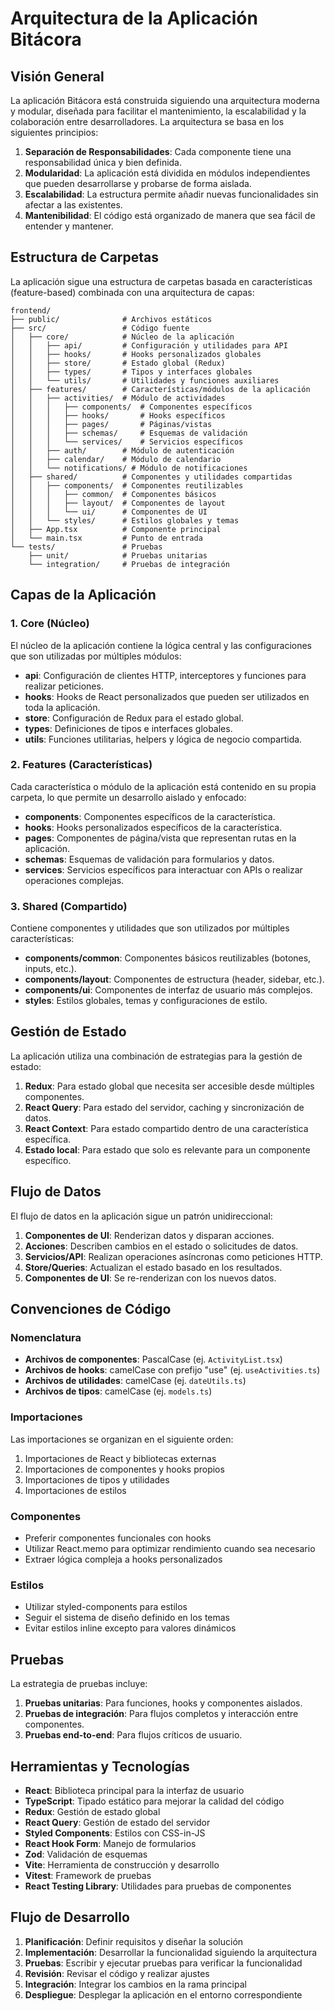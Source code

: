 # Arquitectura de la Aplicación Bitácora

## Visión General

La aplicación Bitácora está construida siguiendo una arquitectura moderna y modular, diseñada para facilitar el mantenimiento, la escalabilidad y la colaboración entre desarrolladores. La arquitectura se basa en los siguientes principios:

1. **Separación de Responsabilidades**: Cada componente tiene una responsabilidad única y bien definida.
2. **Modularidad**: La aplicación está dividida en módulos independientes que pueden desarrollarse y probarse de forma aislada.
3. **Escalabilidad**: La estructura permite añadir nuevas funcionalidades sin afectar a las existentes.
4. **Mantenibilidad**: El código está organizado de manera que sea fácil de entender y mantener.

## Estructura de Carpetas

La aplicación sigue una estructura de carpetas basada en características (feature-based) combinada con una arquitectura de capas:

```
frontend/
├── public/              # Archivos estáticos
├── src/                 # Código fuente
│   ├── core/            # Núcleo de la aplicación
│   │   ├── api/         # Configuración y utilidades para API
│   │   ├── hooks/       # Hooks personalizados globales
│   │   ├── store/       # Estado global (Redux)
│   │   ├── types/       # Tipos y interfaces globales
│   │   └── utils/       # Utilidades y funciones auxiliares
│   ├── features/        # Características/módulos de la aplicación
│   │   ├── activities/  # Módulo de actividades
│   │   │   ├── components/  # Componentes específicos
│   │   │   ├── hooks/       # Hooks específicos
│   │   │   ├── pages/       # Páginas/vistas
│   │   │   ├── schemas/     # Esquemas de validación
│   │   │   └── services/    # Servicios específicos
│   │   ├── auth/        # Módulo de autenticación
│   │   ├── calendar/    # Módulo de calendario
│   │   └── notifications/ # Módulo de notificaciones
│   ├── shared/          # Componentes y utilidades compartidas
│   │   ├── components/  # Componentes reutilizables
│   │   │   ├── common/  # Componentes básicos
│   │   │   ├── layout/  # Componentes de layout
│   │   │   └── ui/      # Componentes de UI
│   │   └── styles/      # Estilos globales y temas
│   ├── App.tsx          # Componente principal
│   └── main.tsx         # Punto de entrada
└── tests/               # Pruebas
    ├── unit/            # Pruebas unitarias
    └── integration/     # Pruebas de integración
```

## Capas de la Aplicación

### 1. Core (Núcleo)

El núcleo de la aplicación contiene la lógica central y las configuraciones que son utilizadas por múltiples módulos:

- **api**: Configuración de clientes HTTP, interceptores y funciones para realizar peticiones.
- **hooks**: Hooks de React personalizados que pueden ser utilizados en toda la aplicación.
- **store**: Configuración de Redux para el estado global.
- **types**: Definiciones de tipos e interfaces globales.
- **utils**: Funciones utilitarias, helpers y lógica de negocio compartida.

### 2. Features (Características)

Cada característica o módulo de la aplicación está contenido en su propia carpeta, lo que permite un desarrollo aislado y enfocado:

- **components**: Componentes específicos de la característica.
- **hooks**: Hooks personalizados específicos de la característica.
- **pages**: Componentes de página/vista que representan rutas en la aplicación.
- **schemas**: Esquemas de validación para formularios y datos.
- **services**: Servicios específicos para interactuar con APIs o realizar operaciones complejas.

### 3. Shared (Compartido)

Contiene componentes y utilidades que son utilizados por múltiples características:

- **components/common**: Componentes básicos reutilizables (botones, inputs, etc.).
- **components/layout**: Componentes de estructura (header, sidebar, etc.).
- **components/ui**: Componentes de interfaz de usuario más complejos.
- **styles**: Estilos globales, temas y configuraciones de estilo.

## Gestión de Estado

La aplicación utiliza una combinación de estrategias para la gestión de estado:

1. **Redux**: Para estado global que necesita ser accesible desde múltiples componentes.
2. **React Query**: Para estado del servidor, caching y sincronización de datos.
3. **React Context**: Para estado compartido dentro de una característica específica.
4. **Estado local**: Para estado que solo es relevante para un componente específico.

## Flujo de Datos

El flujo de datos en la aplicación sigue un patrón unidireccional:

1. **Componentes de UI**: Renderizan datos y disparan acciones.
2. **Acciones**: Describen cambios en el estado o solicitudes de datos.
3. **Servicios/API**: Realizan operaciones asíncronas como peticiones HTTP.
4. **Store/Queries**: Actualizan el estado basado en los resultados.
5. **Componentes de UI**: Se re-renderizan con los nuevos datos.

## Convenciones de Código

### Nomenclatura

- **Archivos de componentes**: PascalCase (ej. `ActivityList.tsx`)
- **Archivos de hooks**: camelCase con prefijo "use" (ej. `useActivities.ts`)
- **Archivos de utilidades**: camelCase (ej. `dateUtils.ts`)
- **Archivos de tipos**: camelCase (ej. `models.ts`)

### Importaciones

Las importaciones se organizan en el siguiente orden:

1. Importaciones de React y bibliotecas externas
2. Importaciones de componentes y hooks propios
3. Importaciones de tipos y utilidades
4. Importaciones de estilos

### Componentes

- Preferir componentes funcionales con hooks
- Utilizar React.memo para optimizar rendimiento cuando sea necesario
- Extraer lógica compleja a hooks personalizados

### Estilos

- Utilizar styled-components para estilos
- Seguir el sistema de diseño definido en los temas
- Evitar estilos inline excepto para valores dinámicos

## Pruebas

La estrategia de pruebas incluye:

1. **Pruebas unitarias**: Para funciones, hooks y componentes aislados.
2. **Pruebas de integración**: Para flujos completos y interacción entre componentes.
3. **Pruebas end-to-end**: Para flujos críticos de usuario.

## Herramientas y Tecnologías

- **React**: Biblioteca principal para la interfaz de usuario
- **TypeScript**: Tipado estático para mejorar la calidad del código
- **Redux**: Gestión de estado global
- **React Query**: Gestión de estado del servidor
- **Styled Components**: Estilos con CSS-in-JS
- **React Hook Form**: Manejo de formularios
- **Zod**: Validación de esquemas
- **Vite**: Herramienta de construcción y desarrollo
- **Vitest**: Framework de pruebas
- **React Testing Library**: Utilidades para pruebas de componentes

## Flujo de Desarrollo

1. **Planificación**: Definir requisitos y diseñar la solución
2. **Implementación**: Desarrollar la funcionalidad siguiendo la arquitectura
3. **Pruebas**: Escribir y ejecutar pruebas para verificar la funcionalidad
4. **Revisión**: Revisar el código y realizar ajustes
5. **Integración**: Integrar los cambios en la rama principal
6. **Despliegue**: Desplegar la aplicación en el entorno correspondiente
